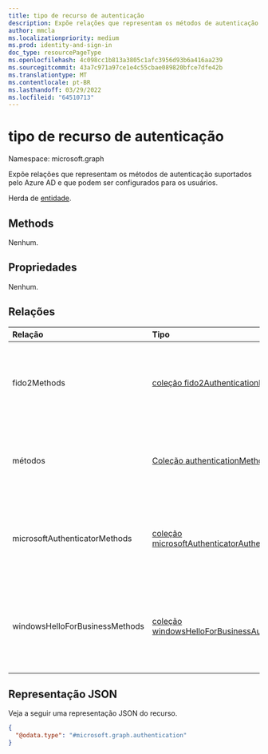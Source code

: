 ```yaml
---
title: tipo de recurso de autenticação
description: Expõe relações que representam os métodos de autenticação suportados pelo Azure AD e que podem ser configurados para os usuários.
author: mmcla
ms.localizationpriority: medium
ms.prod: identity-and-sign-in
doc_type: resourcePageType
ms.openlocfilehash: 4c098cc1b813a3805c1afc3956d93b6a416aa239
ms.sourcegitcommit: 43a7c971a97ce1e4c55cbae089820bfce7dfe42b
ms.translationtype: MT
ms.contentlocale: pt-BR
ms.lasthandoff: 03/29/2022
ms.locfileid: "64510713"
---
```

# <a name="authentication-resource-type"></a>tipo de recurso de autenticação

Namespace: microsoft.graph

Expõe relações que representam os métodos de autenticação suportados pelo Azure AD e que podem ser configurados para os usuários.

Herda de [entidade](entity.md).

## <a name="methods"></a>Methods

Nenhum.

## <a name="properties"></a>Propriedades

Nenhum.

## <a name="relationships"></a>Relações
|Relação|Tipo|Descrição|
|:---|:---|:---|
|fido2Methods|[coleção fido2AuthenticationMethod](../resources/fido2authenticationmethod.md)|Representa as chaves de segurança FIDO2 registradas para um usuário para autenticação.|
|métodos|[Coleção authenticationMethod](../resources/authenticationmethod.md)| Representa todos os métodos de autenticação registrados para um usuário.|
|microsoftAuthenticatorMethods|[coleção microsoftAuthenticatorAuthenticationMethod](../resources/microsoftauthenticatorauthenticationmethod.md)| Os detalhes do aplicativo Microsoft Authenticator registrado para um usuário para autenticação. |
|windowsHelloForBusinessMethods|[coleção windowsHelloForBusinessAuthenticationMethod](../resources/windowshelloforbusinessauthenticationmethod.md)|Representa o Windows Hello para Empresas de autenticação registrado para um usuário para autenticação.|

## <a name="json-representation"></a>Representação JSON
Veja a seguir uma representação JSON do recurso.
<!-- {
  "blockType": "resource",
  "keyProperty": "id",
  "@odata.type": "microsoft.graph.authentication",
  "openType": false
}
-->
``` json
{
  "@odata.type": "#microsoft.graph.authentication"
}
```


